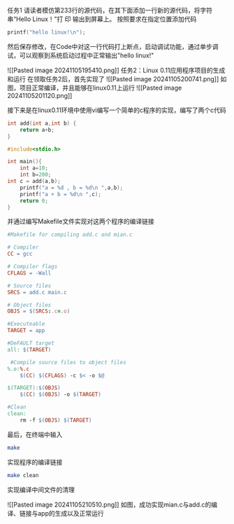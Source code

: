 任务1
请读者模仿第233行的源代码，在其下面添加一行新的源代码，将字符串“Hello Linux！”打 印 输出到屏幕上。
按照要求在指定位置添加代码
```c
printf("hello linux!\n");
```

然后保存修改，在Code中对这一行代码打上断点，启动调试功能，通过单步调试，可以观察到系统启动过程中正常输出"hello linux!"

![[Pasted image 20241105195410.png]]
任务2：Linux 0.11应用程序项目的生成和运行
在领取任务2后，首先实现了
![[Pasted image 20241105200741.png]]
如图，项目正常编译，并且能够在linux0.11上运行
![[Pasted image 20241105201120.png]]

接下来是在linux0.11环境中使用vi编写一个简单的c程序的实现，编写了两个c代码
```c
int add(int a,int b) {
	return a+b;
}

```

```c
#include<stdio.h>

int main(){
	int a=10;
	int b=200;
int c =	add(a,b);
	printf("a = %d , b = %d\n ",a,b); 
	printf("a + b = %d\n ",c); 
	return 0;
}

```

并通过编写Makefile文件实现对这两个程序的编译链接

```makefile
#Makefile for compiling add.c and mian.c

# Compiler
CC = gcc

# Compiler flags
CFLAGS = -Wall

# Source files
SRCS = add.c main.c

# Object files
OBJS = $(SRCS:.c=.o)

#Executeable
TARGET = app

#DeFAULT target
all: $(TARGET)

 #Compile source files to object files
%.o:%.c
	$(CC) $(CFLAGS) -c $< -o $@

$(TARGET):$(OBJS)
	$(CC) $(OBJS) -o $(TARGET)

#Clean
clean:
	rm -f $(OBJS) $(TARGET) 


```

最后，在终端中输入
```sh
make
```
实现程序的编译链接

```sh
make clean
```
实现编译中间文件的清理

![[Pasted image 20241105210510.png]]
如图，成功实现mian.c与add.c的编译、链接与app的生成以及正常运行
